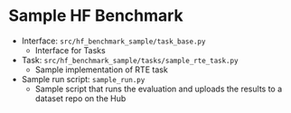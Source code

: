 # Sample HF Benchmark


- Interface: `src/hf_benchmark_sample/task_base.py`
  - Interface for Tasks
- Task: `src/hf_benchmark_sample/tasks/sample_rte_task.py`
  - Sample implementation of RTE task
- Sample run script: `sample_run.py`
  - Sample script that runs the evaluation and uploads the results to a dataset repo on the Hub

